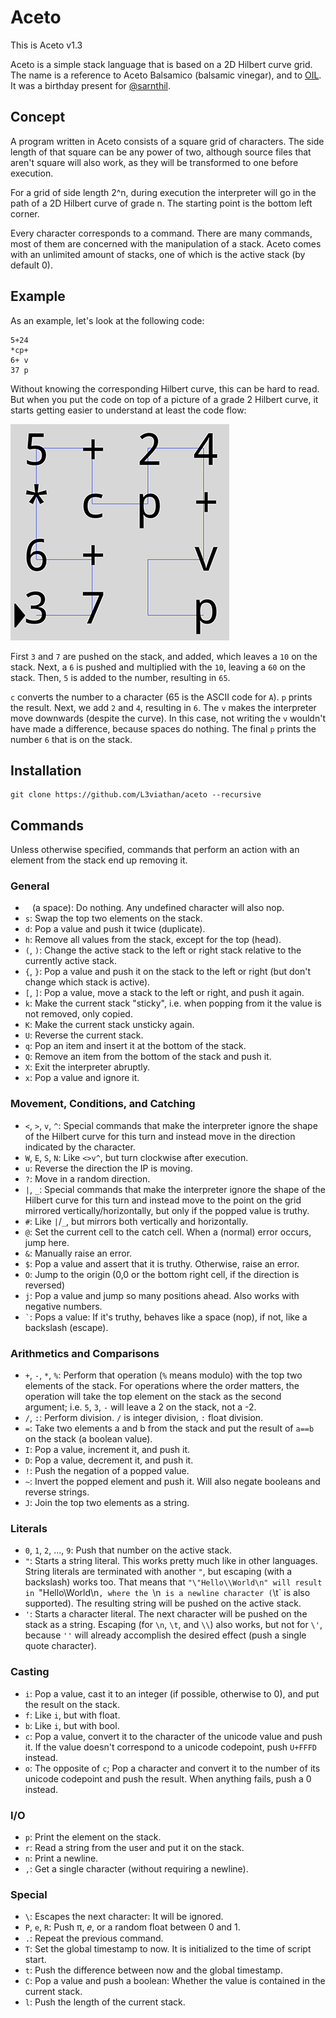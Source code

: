 # Aceto
This is Aceto v1.3

Aceto is a simple stack language that is based on a 2D Hilbert curve grid. The
name is a reference to Aceto Balsamico (balsamic vinegar), and to
[OIL](https://github.com/L3viathan/OIL). It was a birthday present for
[@sarnthil](https://github.com/sarnthil).

## Concept
A program written in Aceto consists of a square grid of characters. The side
length of that square can be any power of two, although source files that aren't
square will also work, as they will be transformed to one before execution.

For a grid of side length 2^n, during execution the interpreter will go in the
path of a 2D Hilbert curve of grade n. The starting point is the bottom left
corner.

Every character corresponds to a command. There are many commands, most of them
are concerned with the manipulation of a stack. Aceto comes with an unlimited
amount of stacks, one of which is the active stack (by default 0).

## Example

As an example, let's look at the following code:

    5+24
    *cp+
    6+ v
    37 p

Without knowing the corresponding Hilbert curve, this can be hard to read. But
when you put the code on top of a picture of a grade 2 Hilbert curve, it starts
getting easier to understand at least the code flow:

![Example code that prints "A6"](code_sample.png)

First `3` and `7` are pushed on the stack, and added, which leaves a `10` on the
stack. Next, a `6` is pushed and multiplied with the `10`, leaving a `60` on the
stack. Then, `5` is added to the number, resulting in `65`.

`c` converts the number to a character (65 is the ASCII code for `A`). `p`
prints the result. Next, we add `2` and `4`, resulting in `6`. The `v` makes the
interpreter move downwards (despite the curve). In this case, not writing the
`v` wouldn't have made a difference, because spaces do nothing. The final `p`
prints the number `6` that is on the stack.

## Installation

    git clone https://github.com/L3viathan/aceto --recursive

## Commands

Unless otherwise specified, commands that perform an action with an element from
the stack end up removing it.

### General
- ` ` (a space): Do nothing. Any undefined character will also nop.
- `s`: Swap the top two elements on the stack.
- `d`: Pop a value and push it twice (duplicate).
- `h`: Remove all values from the stack, except for the top (head).
- `(`, `)`: Change the active stack to the left or right stack relative to the
  currently active stack.
- `{`, `}`: Pop a value and push it on the stack to the left or right (but don't
  change which stack is active).
- `[`, `]`: Pop a value, move a stack to the left or right, and push it again.
- `k`: Make the current stack "sticky", i.e. when popping from it the value is
  not removed, only copied.
- `K`: Make the current stack unsticky again.
- `U`: Reverse the current stack.
- `q`: Pop an item and insert it at the bottom of the stack.
- `Q`: Remove an item from the bottom of the stack and push it.
- `X`: Exit the interpreter abruptly.
- `x`: Pop a value and ignore it.

### Movement, Conditions, and Catching
- `<`, `>`, `v`, `^`: Special commands that make the interpreter ignore the
  shape of the Hilbert curve for this turn and instead move in the direction
  indicated by the character.
- `W`, `E`, `S`, `N`: Like `<>v^`, but turn clockwise after execution.
- `u`: Reverse the direction the IP is moving.
- `?`: Move in a random direction.
- `|`, `_`: Special commands that make the interpreter ignore the shape of the
  Hilbert curve for this turn and instead move to the point on the grid mirrored
  vertically/horizontally, but only if the popped value is truthy.
- `#`: Like `|`/`_`, but mirrors both vertically and horizontally.
- `@`: Set the current cell to the catch cell. When a (normal) error occurs, jump here.
- `&`: Manually raise an error.
- `$`: Pop a value and assert that it is truthy. Otherwise, raise an error.
- `O`: Jump to the origin (0,0 or the bottom right cell, if the direction is
  reversed)
- `j`: Pop a value and jump so many positions ahead. Also works with negative
  numbers.
- `` ` ``: Pops a value: If it's truthy, behaves like a space (nop), if not, like
  a backslash (escape).

### Arithmetics and Comparisons
- `+`, `-`, `*`, `%`: Perform that operation (`%` means modulo) with the top two
  elements of the stack. For operations where the order matters, the operation
  will take the top element on the stack as the second argument; i.e. `5`, `3`,
  `-` will leave a 2 on the stack, not a -2.
- `/`, `:`: Perform division. `/` is integer division, `:` float division.
- `=`: Take two elements a and b from the stack and put the result of `a==b` on
  the stack (a boolean value).
- `I`: Pop a value, increment it, and push it.
- `D`: Pop a value, decrement it, and push it.
- `!`: Push the negation of a popped value.
- `~`: Invert the popped element and push it. Will also negate booleans and reverse
  strings.
- `J`: Join the top two elements as a string.

### Literals
- `0`, `1`, `2`, ..., `9`: Push that number on the active stack.
- `"`: Starts a string literal. This works pretty much like in other languages.
  String literals are terminated with another `"`, but escaping (with a
  backslash) works too. That means that `"\"Hello\\World\n" will result in
  `"Hello\World\n`, where the `\n` is a newline character (`\t` is also
  supported). The resulting string will be pushed on the active stack.
- `'`: Starts a character literal. The next character will be pushed on the
  stack as a string. Escaping (for `\n`, `\t`, and `\\`) also works, but not for
  `\'`, because `''` will already accomplish the desired effect (push a single
  quote character).

### Casting
- `i`: Pop a value, cast it to an integer (if possible, otherwise to 0), and put
the result on the stack.
- `f`: Like `i`, but with float.
- `b`: Like `i`, but with bool.
- `c`: Pop a value, convert it to the character of the unicode value and push
  it. If the value doesn't correspond to a unicode codepoint, push `U+FFFD`
  instead.
- `o`: The opposite of `c`; Pop a character and convert it to the number of its
  unicode codepoint and push the result. When anything fails, push a 0 instead.

### I/O
- `p`: Print the element on the stack.
- `r`: Read a string from the user and put it on the stack.
- `n`: Print a newline.
- `,`: Get a single character (without requiring a newline).

### Special
- `\`: Escapes the next character: It will be ignored.
- `P`, `e`, `R`: Push π, 𝑒, or a random float between 0 and 1.
- `.`: Repeat the previous command.
- `T`: Set the global timestamp to now. It is initialized to the time of script
  start.
- `t`: Push the difference between now and the global timestamp.
- `C`: Pop a value and push a boolean: Whether the value is contained in the
  current stack.
- `l`: Push the length of the current stack.
